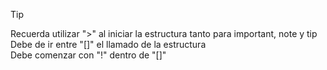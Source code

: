 > [!TIP]
> Recuerda utilizar ">" al iniciar la estructura tanto para important, note y tip <br>
> Debe de ir entre "[]" el llamado de la estructura <br>
> Debe comenzar con "!" dentro de "[]" <br>
